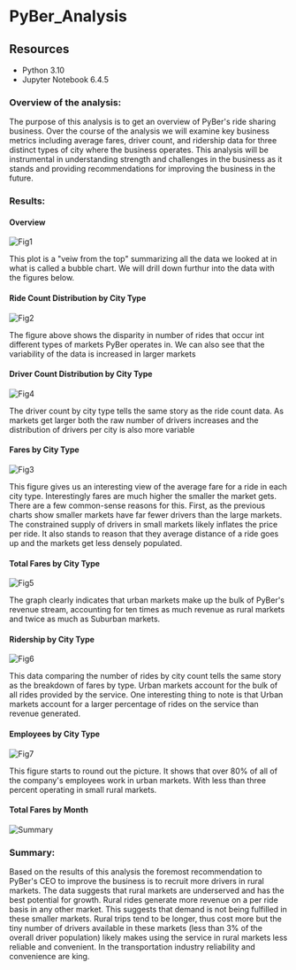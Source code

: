 # PyBer_Analysis

## Resources
* Python 3.10
* Jupyter Notebook 6.4.5

### Overview of the analysis: 
The purpose of this analysis is to get an overview of PyBer's ride sharing business. Over the course of the analysis we will examine key business metrics including average fares, driver count, and ridership data for three distinct types of city where the business operates. This analysis will be instrumental in understanding strength and challenges in the business as it stands and providing recommendations for improving the business in the future.

### Results:
#### Overview
![Fig1](./analysis/Fig1.png)

This plot is a "veiw from the top" summarizing all the data we looked at in what is called a bubble chart. We will drill down furthur into the data with the figures below.



#### Ride Count Distribution by City Type
![Fig2](./analysis/Fig2.png)

The figure above shows the disparity in number of rides that occur int different types of markets PyBer operates in. We can also see that the variability of the data is increased in larger markets



#### Driver Count Distribution by City Type
![Fig4](./analysis/Fig4.png)

The driver count by city type tells the same story as the ride count data. As markets get larger both the raw number of drivers increases and the distribution of drivers per city is also more variable

#### Fares by City Type
![Fig3](./analysis/Fig3.png)

This figure gives us an interesting view of the average fare for a ride in each city type. Interestingly fares are much higher the smaller the market gets. There are a few common-sense reasons for this. First, as the previous charts show smaller markets have far fewer drivers than the large markets. The constrained supply of drivers in small markets likely inflates the price per ride. It also stands to reason that they average distance of a ride goes up and the markets get less densely populated. 

#### Total Fares by City Type
![Fig5](./analysis/Fig5.png)

The graph clearly indicates that urban markets make up the bulk of PyBer's revenue stream, accounting for ten times as much revenue as rural markets and twice as much as Suburban markets.

#### Ridership by City Type
![Fig6](./analysis/Fig6.png)

This data comparing the number of rides by city count tells the same story as the breakdown of fares by type. Urban markets account for the bulk of all rides provided by the service. One interesting thing to note is that Urban markets account for a larger percentage of rides on the service than revenue generated.

#### Employees by City Type
![Fig7](./analysis/Fig7.png)

This figure starts to round out the picture. It shows that over 80% of all of the company's employees work in urban markets. With less than three percent operating in small rural markets.

#### Total Fares by Month
![Summary](./analysis/Pyber_fare_summary.png)

### Summary:
 Based on the results of this analysis the foremost recommendation to PyBer's CEO to improve the business is to recruit more drivers in rural markets. The data suggests that rural markets are underserved and has the best potential for growth. Rural rides generate more revenue on a per ride basis in any other market. This suggests that demand is not being fulfilled in these smaller markets. Rural trips tend to be longer, thus cost more but the tiny number of drivers available in these markets (less than 3% of the overall driver population) likely makes using the service in rural markets less reliable and convenient. In the transportation industry reliability and convenience are king.
